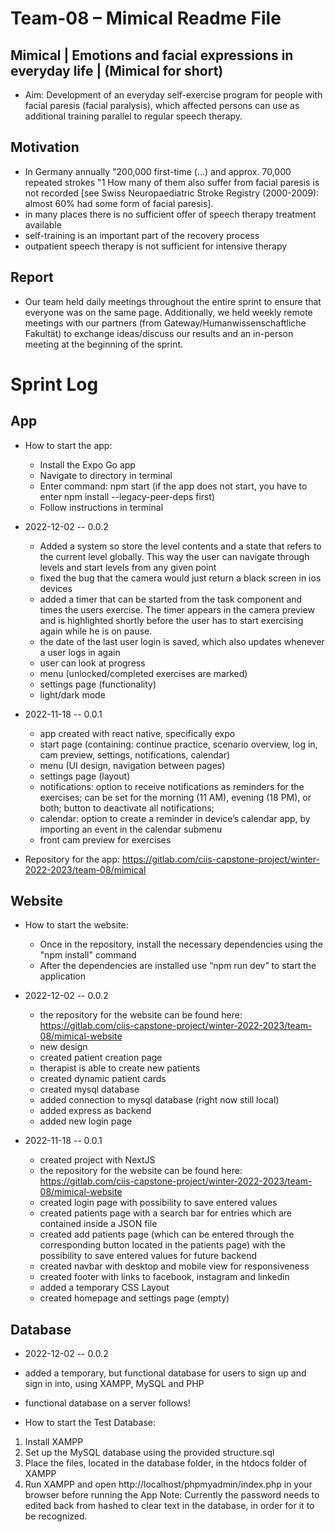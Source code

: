 # Team-08 – Mimical Readme File

## Mimical | Emotions and facial expressions in everyday life | (Mimical for short)

- Aim: Development of an everyday self-exercise program for people with facial paresis (facial paralysis), which affected persons can use as additional training parallel to regular speech therapy.

## Motivation

- In Germany annually "200,000 first-time (...) and approx. 70,000 repeated strokes "1 How many of them also suffer from facial paresis is not recorded [see Swiss Neuropaediatric Stroke Registry (2000-2009): almost 60% had some form of facial paresis].
- in many places there is no sufficient offer of speech therapy treatment available
- self-training is an important part of the recovery process
- outpatient speech therapy is not sufficient for intensive therapy

## Report

- Our team held daily meetings throughout the entire sprint to ensure that everyone was on the same page. Additionally, we held weekly remote meetings with our partners (from Gateway/Humanwissenschaftliche Fakultät) to exchange ideas/discuss our results and an in-person meeting at the beginning of the sprint.

# Sprint Log

## App

- How to start the app:

  - Install the Expo Go app
  - Navigate to directory in terminal
  - Enter command: npm start (if the app does not start, you have to enter npm install --legacy-peer-deps first)
  - Follow instructions in terminal

- 2022-12-02 -- 0.0.2

  - Added a system so store the level contents and a state that refers to the current level globally. This way the user can navigate through levels and start levels from any given point
  - fixed the bug that the camera would just return a black screen in ios devices
  - added a timer that can be started from the task component and times the users exercise. The timer appears in the camera preview and is highlighted shortly before the user has to start exercising again while he is on pause.
  - the date of the last user login is saved, which also updates whenever a user logs in again
  - user can look at progress
  - menu (unlocked/completed exercises are marked)
  - settings page (functionality)
  - light/dark mode

- 2022-11-18 -- 0.0.1

  - app created with react native, specifically expo
  - start page (containing: continue practice, scenario overview, log in, cam preview, settings, notifications, calendar)
  - menu (UI design, navigation between pages)
  - settings page (layout)
  - notifications: option to receive notifications as reminders for the exercises; can be set for the morning (11 AM), evening (18 PM), or both; button to deactivate all notifications;
  - calendar: option to create a reminder in device’s calendar app, by importing an event in the calendar submenu
  - front cam preview for exercises

- Repository for the app: https://gitlab.com/ciis-capstone-project/winter-2022-2023/team-08/mimical

## Website

- How to start the website:

  - Once in the repository, install the necessary dependencies using the "npm install" command
  - After the dependencies are installed use “npm run dev” to start the application

- 2022-12-02 -- 0.0.2

  - the repository for the website can be found here: https://gitlab.com/ciis-capstone-project/winter-2022-2023/team-08/mimical-website
  - new design
  - created patient creation page
  - therapist is able to create new patients
  - created dynamic patient cards
  - created mysql database
  - added connection to mysql database (right now still local)
  - added express as backend
  - added new login page

- 2022-11-18 -- 0.0.1
  - created project with NextJS
  - the repository for the website can be found here: https://gitlab.com/ciis-capstone-project/winter-2022-2023/team-08/mimical-website
  - created login page with possibility to save entered values
  - created patients page with a search bar for entries which are contained inside a JSON file
  - created add patients page (which can be entered through the corresponding button located in the patients page) with the possibility to save entered values for future backend
  - created navbar with desktop and mobile view for responsiveness
  - created footer with links to facebook, instagram and linkedin
  - added a temporary CSS Layout
  - created homepage and settings page (empty)

## Database

- 2022-12-02 -- 0.0.2
- added a temporary, but functional database for users to sign up and sign in into, using XAMPP, MySQL and PHP
 - functional database on a server follows!

- How to start the Test Database:

1. Install XAMPP
2. Set up the MySQL database using the provided structure.sql
3. Place the files, located in the database folder, in the htdocs folder of XAMPP
4. Run XAMPP and open http://localhost/phpmyadmin/index.php in your browser before running the App
   Note: Currently the password needs to edited back from hashed to clear text in the database, in order for it to be recognized.
